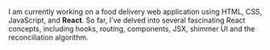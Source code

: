 I am currently working on a food delivery web application using HTML, CSS, JavaScript, and **React**.
So far, I’ve delved into several fascinating React concepts, including hooks, routing, components, JSX, shimmer UI and the reconciliation algorithm.
